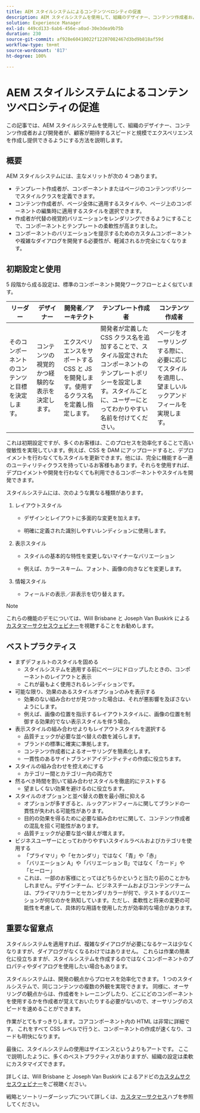 ```yaml
---
title: AEM スタイルシステムによるコンテンツベロシティの促進
description: AEM スタイルシステムを使用して、組織のデザイナー、コンテンツ作成者および開発者が、顧客が期待するスピードと規模でエクスペリエンスを作成し提供できるようにする方法を説明します。
solution: Experience Manager
exl-id: 449cd133-6ab6-456e-a0ad-30e3dea9b75b
duration: 230
source-git-commit: af928e60410022f12207082467d3bd9b818af59d
workflow-type: tm+mt
source-wordcount: '817'
ht-degree: 100%

---
```


# AEM スタイルシステムによるコンテンツベロシティの促進

この記事では、AEM スタイルシステムを使用して、組織のデザイナー、コンテンツ作成者および開発者が、顧客が期待するスピードと規模でエクスペリエンスを作成し提供できるようにする方法を説明します。

## 概要

AEM スタイルシステムには、主なメリットが次の 4 つあります。

* テンプレート作成者が、コンポーネントまたはページのコンテンツポリシーでスタイルクラスを定義できます。
* コンテンツ作成者が、ページ全体に適用するスタイルや、ページ上のコンポーネントの編集時に適用するスタイルを選択できます。
* 作成者が代替の視覚的バリエーションをレンダリングできるようにすることで、コンポーネントとテンプレートの柔軟性が高まりました。
* コンポーネントのバリエーションを提示するためのカスタムコンポーネントや複雑なダイアログを開発する必要性が、軽減されるか完全になくなります。

## 初期設定と使用

5 段階から成る設定は、標準のコンポーネント開発ワークフローとよく似ています。

| **リーダー** | **デザイナー** | **開発者／アーキテクト** | **テンプレート作成者** | **コンテンツ作成者** |
| --- | --- | --- | --- | --- |
| そのコンポーネントのコンテンツと目標を決定します。 | コンテンツの視覚的かつ経験的な表示を決定します。 | エクスペリエンスをサポートする CSS と JS を開発します。使用するクラス名を定義し指定します。 | 開発者が定義した CSS クラス名を追加することで、スタイル設定されたコンポーネントのテンプレートポリシーを設定します。スタイルごとに、ユーザーにとってわかりやすい名前を付けてください。 | ページをオーサリングする際に、必要に応じてスタイルを適用し、望ましいルックアンドフィールを実現します。 |

これは初期設定ですが、多くのお客様は、このプロセスを効率化することで高い俊敏性を実現しています。例えば、CSS を DAM にアップロードすると、デプロイメントを行わなくてもスタイルを更新できます。他には、完全に機能する一連のユーティリティクラスを持っているお客様もあります。それらを使用すれば、デプロイメントや開発を行わなくても利用できるコンポーネントやスタイルを開発できます。

スタイルシステムには、次のような異なる種類があります。

1. レイアウトスタイル

   * デザインとレイアウトに多面的な変更を加えます。

   * 明確に定義された識別しやすいレンディションに使用します。

1. 表示スタイル
   * スタイルの基本的な特性を変更しないマイナーなバリエーション

   * 例えば、カラースキーム、フォント、画像の向きなどを変更します。

1. 情報スタイル

   * フィールドの表示／非表示を切り替えます。

>[!NOTE]
>
>これらの機能のデモについては、Will Brisbane と Joseph Van Buskirk による[カスタマーサクセスウェビナー](https://adobecustomersuccess.adobeconnect.com/pob610c9mffjmp4/)を視聴することをお勧めします。

## ベストプラクティス

* まずデフォルトのスタイルを固める
   * スタイルシステムを適用する前にページにドロップしたときの、コンポーネントのレイアウトと表示
   * これが最もよく使用されるレンディションです。
* 可能な限り、効果のあるスタイルオプションのみを表示する
   * 効果のない組み合わせが見つかった場合は、それが悪影響を及ぼさないようにします。
   * 例えば、画像の位置を指示するレイアウトスタイルに、画像の位置を制御する効果的でない表示スタイルを伴う場合。
* 表示スタイルの組み合わせよりもレイアウトスタイルを選択する
   * 品質チェックが必要な並べ替えの数を減らします。
   * ブランドの標準に確実に準拠します。
   * コンテンツ作成者によるオーサリングを簡素化します。
   * 一貫性のあるサイトブランドアイデンティティの作成に役立ちます。
* スタイルの組み合わせを控えめにする
   * カテゴリー間とカテゴリー内の両方で
* 然るべき時間を割いて組み合わせスタイルを徹底的にテストする
   * 望ましくない効果を避けるのに役立ちます。
* スタイルのオプションと並べ替えの数を最小限に抑える
   * オプションが多すぎると、ルックアンドフィールに関してブランドの一貫性が失われる可能性があります。
   * 目的の効果を得るために必要な組み合わせに関して、コンテンツ作成者の混乱を招く可能性があります。
   * 品質チェックが必要な並べ替えが増えます。
* ビジネスユーザーにとってわかりやすいスタイルラベルおよびカテゴリを使用する
   * 「プライマリ」や「セカンダリ」ではなく「青」や「赤」
   * 「バリエーション A」や「バリエーション B」ではなく「カード」や「ヒーロー」
   * これは、一部のお客様にとってはどちらかというと当たり前のことかもしれません。デザインチーム、ビジネスチームおよびコンテンツチームは、プライマリカラーとセカンダリカラーが何で、テストするバリエーションが何なのかを熟知しています。ただし、柔軟性と将来の変更の可能性を考慮して、具体的な用語を使用した方が効率的な場合があります。　

## 重要な留意点

スタイルシステムを適用すれば、複雑なダイアログが必要になるケースは少なくなりますが、ダイアログがなくなるわけではありません。 これらは作業の簡素化に役立ちますが、スタイルシステムを作成するのではなくコンポーネントのプロパティやダイアログを使用したい場合もあります。

スタイルシステムは、開発の観点からプロセスを効率化できます。 1 つのスタイルシステムで、同じコンテンツの複数の外観を実現できます。 同様に、オーサリングの観点からは、作成者をトレーニングしたり、どこにどのコンポーネントを使用するかを作成者が覚えておいたりする必要がないので、オーサリングのスピードを速めることができます。

作業がとてもすっきりします。コアコンポーネント内の HTML は非常に詳細です。 これをすべて CSS レベルで行うと、コンポーネントの作成が速くなり、コードも明快になります。

最後に、スタイルシステムの使用はサイエンスというよりもアートです。 ここで説明したように、多くのベストプラクティスがありますが、組織の設定は柔軟にカスタマイズできます。

詳しくは、Will Brisbane と Joseph Van Buskirk によるアドビの[カスタムサクセスウェビナー](https://adobecustomersuccess.adobeconnect.com/pob610c9mffjmp4/)をご視聴ください。

戦略とソートリーダーシップについて詳しくは、[カスタマーサクセス](https://experienceleague.adobe.com/docs/customer-success/customer-success/overview.html?lang=ja)ハブを参照してください。
